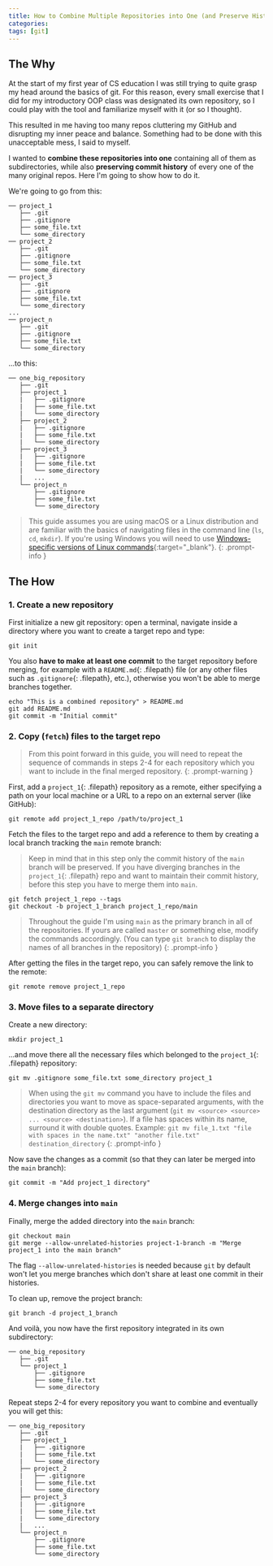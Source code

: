 ```yaml
---
title: How to Combine Multiple Repositories into One (and Preserve History)
categories: 
tags: [git]
---
```


## The Why

At the start of my first year of CS education I was still trying to quite grasp my head around the basics of git. For this reason, every small exercise that I did for my introductory OOP class was designated its own repository, so I could play with the tool and familiarize myself with it (or so I thought).

This resulted in me having too many repos cluttering my GitHub and disrupting my inner peace and balance. Something had to be done with this unacceptable mess, I said to myself.

I wanted to **combine these repositories into one** containing all of them as subdirectories, while also **preserving commit history** of every one of the many original repos. Here I'm going to show how to do it.

We're going to go from this:

```
── project_1
   ├── .git
   ├── .gitignore
   ├── some_file.txt
   └── some_directory
── project_2
   ├── .git
   ├── .gitignore
   ├── some_file.txt
   └── some_directory
── project_3
   ├── .git
   ├── .gitignore
   ├── some_file.txt
   └── some_directory
...
── project_n
   ├── .git
   ├── .gitignore
   ├── some_file.txt
   └── some_directory
```

...to this:

```
── one_big_repository
   ├── .git
   ├── project_1
   |   ├── .gitignore
   |   ├── some_file.txt
   |   └── some_directory
   ├── project_2
   |   ├── .gitignore
   |   ├── some_file.txt
   |   └── some_directory
   ├── project_3
   |   ├── .gitignore
   |   ├── some_file.txt
   |   └── some_directory
   |   ...
   └── project_n
       ├── .gitignore
       ├── some_file.txt
       └── some_directory
```

> This guide assumes you are using macOS or a Linux distribution and are familiar with the basics of navigating files in the command line (`ls`, `cd`, `mkdir`). If you're using Windows you will need to use [Windows-specific versions of Linux commands](https://www.geeksforgeeks.org/linux-vs-windows-commands/){:target="_blank"}.
{: .prompt-info }

## The How

### 1. Create a new repository

First initialize a new git repository: open a terminal, navigate inside a directory where you want to create a target repo and type:

```shell
git init
```

You also **have to make at least one commit** to the target repository before merging, for example with a `README.md`{: .filepath} file (or any other files such as `.gitignore`{: .filepath}, etc.), otherwise you won't be able to merge branches together.

```shell
echo "This is a combined repository" > README.md
git add README.md
git commit -m "Initial commit"
```

### 2. Copy (`fetch`) files to the target repo

> From this point forward in this guide, you will need to repeat the sequence of commands in steps 2-4 for each repository which you want to include in the final merged repository.
{: .prompt-warning }

First, add a `project_1`{: .filepath} repository as a remote, either specifying a path on your local machine or a URL to a repo on an external server (like GitHub):

```shell
git remote add project_1_repo /path/to/project_1
```

Fetch the files to the target repo and add a reference to them by creating a local branch tracking the `main` remote branch:
> Keep in mind that in this step only the commit history of the `main` branch will be preserved. If you have diverging branches in the `project_1`{: .filepath} repo and want to maintain their commit history, before this step you have to merge them into `main`.

```shell
git fetch project_1_repo --tags
git checkout -b project_1_branch project_1_repo/main
```

> Throughout the guide I'm using `main` as the primary branch in all of the repositories. If yours are called `master` or something else, modify the commands accordingly. (You can type `git branch` to display the names of all branches in the repository)
{: .prompt-info }

After getting the files in the target repo, you can safely remove the link to the remote:

```shell
git remote remove project_1_repo
```

### 3. Move files to a separate directory

Create a new directory:

```shell
mkdir project_1
```

...and move there all the necessary files which belonged to the `project_1`{: .filepath} repository:

```shell
git mv .gitignore some_file.txt some_directory project_1
```

> When using the `git mv` command you have to include the files and directories you want to move as space-separated arguments, with the destination directory as the last argument (`git mv <source> <source> ... <source> <destination>`). If a file has spaces within its name, surround it with double quotes. Example: `git mv file_1.txt "file with spaces in the name.txt" "another file.txt" destination_directory`
{: .prompt-info }

Now save the changes as a commit (so that they can later be merged into the `main` branch):

```shell
git commit -m "Add project_1 directory"
```

### 4. Merge changes into `main`

Finally, merge the added directory into the `main` branch:

```shell
git checkout main
git merge --allow-unrelated-histories project-1-branch -m "Merge project_1 into the main branch"
```

The flag `--allow-unrelated-histories` is needed because `git` by default won't let you merge branches which don't share at least one commit in their histories.

To clean up, remove the project branch:

```shell
git branch -d project_1_branch
```

And voilà, you now have the first repository integrated in its own subdirectory:

```
── one_big_repository
   ├── .git
   └── project_1
       ├── .gitignore
       ├── some_file.txt
       └── some_directory
```

Repeat steps 2-4 for every repository you want to combine and eventually you will get this:

```
── one_big_repository
   ├── .git
   ├── project_1
   |   ├── .gitignore
   |   ├── some_file.txt
   |   └── some_directory
   ├── project_2
   |   ├── .gitignore
   |   ├── some_file.txt
   |   └── some_directory
   ├── project_3
   |   ├── .gitignore
   |   ├── some_file.txt
   |   └── some_directory
   |   ...
   └── project_n
       ├── .gitignore
       ├── some_file.txt
       └── some_directory
```
